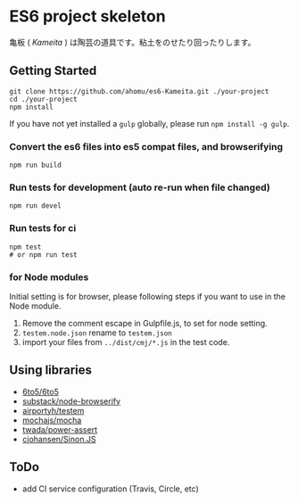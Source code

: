 ES6 project skeleton
====================

亀板 ( _Kameita_ ) は陶芸の道具です。粘土をのせたり回ったりします。

## Getting Started

```
git clone https://github.com/ahomu/es6-Kameita.git ./your-project
cd ./your-project
npm install
```

If you have not yet installed a `gulp` globally, please run `npm install -g gulp`.

### Convert the es6 files into es5 compat files, and browserifying

```
npm run build
```

### Run tests for development (auto re-run when file changed)

```
npm run devel
```

### Run tests for ci

```
npm test
# or npm run test
```

### for Node modules

Initial setting is for browser, please following steps if you want to use in the Node module.

1. Remove the comment escape in Gulpfile.js, to set for node setting. 
2. `testem.node.json` rename to `testem.json`
3. import your files from `../dist/cmj/*.js` in the test code.

## Using libraries

- [6to5/6to5](https://github.com/6to5/6to5)
- [substack/node-browserify](https://github.com/substack/node-browserify)
- [airportyh/testem](https://github.com/airportyh/testem)
- [mochajs/mocha](https://github.com/mochajs/mocha)
- [twada/power-assert](https://github.com/twada/power-assert)
- [cjohansen/Sinon.JS](https://github.com/cjohansen/Sinon.JS)

## ToDo

- add CI service configuration (Travis, Circle, etc)

